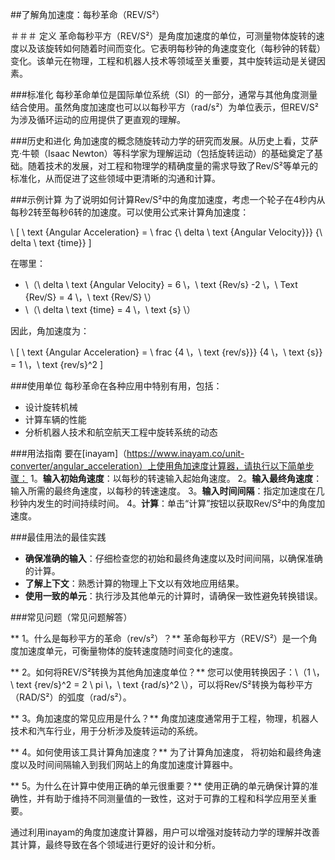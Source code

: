 ##了解角加速度：每秒革命（REV/S²）

＃＃＃ 定义
革命每秒平方（REV/S²）是角度加速度的单位，可测量物体旋转的速度以及该旋转如何随着时间而变化。它表明每秒钟的角速度变化（每秒钟的转载）变化。该单元在物理，工程和机器人技术等领域至关重要，其中旋转运动是关键因素。

###标准化
每秒革命单位是国际单位系统（SI）的一部分，通常与其他角度测量结合使用。虽然角度加速度也可以以每秒平方（rad/s²）为单位表示，但REV/S²为涉及循环运动的应用提供了更直观的理解。

###历史和进化
角加速度的概念随旋转动力学的研究而发展。从历史上看，艾萨克·牛顿（Isaac Newton）等科学家为理解运动（包括旋转运动）的基础奠定了基础。随着技术的发展，对工程和物理学的精确度量的需求导致了Rev/S²等单元的标准化，从而促进了这些领域中更清晰的沟通和计算。

###示例计算
为了说明如何计算Rev/S²中的角度加速度，考虑一个轮子在4秒内从每秒2转至每秒6转的加速度。可以使用公式来计算角加速度：

\ [
\ text {Angular Acceleration} = \ frac {\ delta \ text {Angular Velocity}}} {\ delta \ text {time}}
\]

在哪里：
-  \（\ delta \ text {Angular Velocity} = 6 \，\ text {Rev/s} -2 \，\ Text {Rev/S} = 4 \，\ text {Rev/S} \）
-  \（\ delta \ text {time} = 4 \，\ text {s} \）

因此，角加速度为：

\ [
\ text {Angular Acceleration} = \ frac {4 \，\ text {rev/s}}} {4 \，\ text {s}} = 1 \，\ text {rev/s}^2
\]

###使用单位
每秒革命在各种应用中特别有用，包​​括：
- 设计旋转机械
- 计算车辆的性能
- 分析机器人技术和航空航天工程中旋转系统的动态

###用法指南
要在[inayam]（https://www.inayam.co/unit-converter/angular_acceleration）上使用角加速度计算器，请执行以下简单步骤：
1。**输入初始角速度**：以每秒的转速输入起始角速度。
2。**输入最终角速度**：输入所需的最终角速度，以每秒的转速速度。
3。**输入时间间隔**：指定加速度在几秒钟内发生的时间持续时间。
4。**计算**：单击“计算”按钮以获取Rev/S²中的角度加速度。

###最佳用法的最佳实践
-  **确保准确的输入**：仔细检查您的初始和最终角速度以及时间间隔，以确保准确的计算。
-  **了解上下文**：熟悉计算的物理上下文以有效地应用结果。
-  **使用一致的单元**：执行涉及其他单元的计算时，请确保一致性避免转换错误。

###常见问题（常见问题解答）

** 1。什么是每秒平方的革命（rev/s²）？**
革命每秒平方（REV/S²）是一个角度加速度单元，可衡量物体的旋转速度随时间变化的速度。

** 2。如何将REV/S²转换为其他角加速度单位？**
您可以使用转换因子：\（1 \，\ text {rev/s}^2 = 2 \ pi \，\ text {rad/s}^2 \），可以将Rev/S²转换为每秒平方（RAD/S²）的弧度（rad/s²）。

** 3。角加速度的常见应用是什么？**
角度加速度通常用于工程，物理，机器人技术和汽车行业，用于分析涉及旋转运动的系统。

** 4。如何使用该工具计算角加速度？**
为了计算角加速度， 将初始和最终角速度以及时间间隔输入到我们网站上的角度加速度计算器中。

** 5。为什么在计算中使用正确的单元很重要？**
使用正确的单元确保计算的准确性，并有助于维持不同测量值的一致性，这对于可靠的工程和科学应用至关重要。

通过利用inayam的角度加速度计算器，用户可以增强对旋转动力学的理解并改善其计算，最终导致在各个领域进行更好的设计和分析。